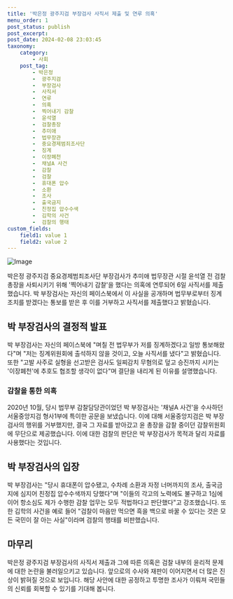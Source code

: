 ```yaml
---
title: '박은정 광주지검 부장검사 사직서 제출 및 연루 의혹'
menu_order: 1
post_status: publish
post_excerpt: 
post_date: 2024-02-08 23:03:45
taxonomy:
    category:
        - 사회
    post_tag:
        - 박은정
        -  광주지검
        -  부장검사
        -  사직서
        -  연루
        -  의혹
        -  찍어내기 감찰
        -  윤석열
        -  검찰총장
        -  추미애
        -  법무장관
        -  중요경제범죄조사단
        -  징계
        -  이장폐천
        -  채널A 사건
        -  감찰
        -  검찰
        -  휴대폰 압수
        -  소환
        -  조사
        -  출국금지
        -  친정집 압수수색
        -  김학의 사건
        -  검찰의 행태
custom_fields:
    field1: value 1
    field2: value 2
---
```


![Image](https://imgnews.pstatic.net/image/023/2024/02/06/0003815348_001_20240206183801077.jpg?type=w647)

박은정 광주지검 중요경제범죄조사단 부장검사가 추미애 법무장관 시절 윤석열 전 검찰총장을 사퇴시키기 위해 '찍어내기 감찰'을 했다는 의혹에 연루되어 6일 사직서를 제출했습니다. 박 부장검사는 자신의 페이스북에서 이 사실을 공개하며 법무부로부터 징계 조치를 받겠다는 통보를 받은 후 이를 거부하고 사직서를 제출했다고 밝혔습니다.
## 박 부장검사의 결정적 발표
박 부장검사는 자신의 페이스북에 "며칠 전 법무부가 저를 징계하겠다고 일방 통보해왔다"며 "저는 징계위원회에 출석하지 않을 것이고, 오늘 사직서를 냈다"고 밝혔습니다. 또한 "고발 사주로 실형을 선고받은 검사도 일찌감치 무혐의로 덮고 승진까지 시키는 '이장폐천'에 추호도 협조할 생각이 없다"며 결단을 내리게 된 이유를 설명했습니다.
### 감찰을 통한 의혹
2020년 10월, 당시 법무부 감찰담당관이었던 박 부장검사는 '채널A 사건'을 수사하던 서울중앙지검 형사1부에 특이한 공문을 보냈습니다. 이에 대해 서울중앙지검은 박 부장검사의 행위를 거부했지만, 결국 그 자료를 받아갔고 윤 총장을 감찰 중이던 감찰위원회에 무단으로 제공했습니다. 이에 대한 검찰의 판단은 박 부장검사가 목적과 달리 자료를 사용했다는 것입니다.
## 박 부장검사의 입장
박 부장검사는 "당시 휴대폰이 압수됐고, 수차례 소환과 자정 너머까지의 조사, 출국금지에 심지어 친정집 압수수색까지 당했다"며 "이들의 각고의 노력에도 불구하고 1심에 이어 항소심도 제가 수행한 감찰 업무는 모두 적법하다고 판단했다"고 강조했습니다. 또한 김학의 사건을 예로 들어 "검찰이 마음만 먹으면 흑을 백으로 바꿀 수 있다는 것은 모든 국민이 잘 아는 사실"이라며 검찰의 행태를 비판했습니다.
## 마무리
박은정 광주지검 부장검사의 사직서 제출과 그에 따른 의혹은 검찰 내부의 윤리적 문제에 대한 논란을 불러일으키고 있습니다. 앞으로의 수사와 재판이 이어지면서 더 많은 진상이 밝혀질 것으로 보입니다. 해당 사안에 대한 공정하고 투명한 조사가 이뤄져 국민들의 신뢰를 회복할 수 있기를 기대해 봅니다.
